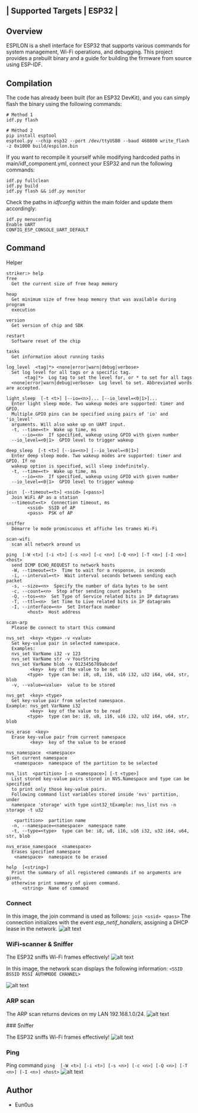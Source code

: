 | Supported Targets | ESP32 |
-----------------------------

## Overview

ESPILON is a shell interface for ESP32 that supports various commands for system management, Wi-Fi operations, and debugging. This project provides a prebuilt binary and a guide for building the firmware from source using ESP-IDF.

## Compilation 

The code has already been built (for an ESP32 DevKit), and you can simply flash the binary using the following commands:
```
# Method 1
idf.py flash

# Méthod 2
pip install esptool
esptool.py --chip esp32 --port /dev/ttyUSB0 --baud 460800 write_flash -z 0x1000 build/espilon.bin
```
If you want to recompile it yourself while modifying hardcoded paths in main/idf_component.yml, connect your ESP32 and run the following commands:
```
idf.py fullclean
idf.py build 
idf.py flash && idf.py monitor
```
Check the paths in *idfconfig* within the main folder and update them accordingly:

```
idf.py menuconfig
Enable UART
CONFIG_ESP_CONSOLE_UART_DEFAULT
```

## Command
Helper

```
striker:> help
free 
  Get the current size of free heap memory

heap 
  Get minimum size of free heap memory that was available during program
  execution

version 
  Get version of chip and SDK

restart 
  Software reset of the chip

tasks 
  Get information about running tasks

log_level  <tag|*> <none|error|warn|debug|verbose>
  Set log level for all tags or a specific tag.
       <tag|*>  Log tag to set the level for, or * to set for all tags
  <none|error|warn|debug|verbose>  Log level to set. Abbreviated words are accepted.

light_sleep  [-t <t>] [--io=<n>]... [--io_level=<0|1>]...
  Enter light sleep mode. Two wakeup modes are supported: timer and GPIO.
  Multiple GPIO pins can be specified using pairs of 'io' and 'io_level'
  arguments. Will also wake up on UART input.
  -t, --time=<t>  Wake up time, ms
      --io=<n>  If specified, wakeup using GPIO with given number
  --io_level=<0|1>  GPIO level to trigger wakeup

deep_sleep  [-t <t>] [--io=<n>] [--io_level=<0|1>]
  Enter deep sleep mode. Two wakeup modes are supported: timer and GPIO. If no
  wakeup option is specified, will sleep indefinitely.
  -t, --time=<t>  Wake up time, ms
      --io=<n>  If specified, wakeup using GPIO with given number
  --io_level=<0|1>  GPIO level to trigger wakeup

join  [--timeout=<t>] <ssid> [<pass>]
  Join WiFi AP as a station
  --timeout=<t>  Connection timeout, ms
        <ssid>  SSID of AP
        <pass>  PSK of AP

sniffer 
  Démarre le mode promiscuous et affiche les trames Wi-Fi

scan-wifi 
  scan all network around us

ping  [-W <t>] [-i <t>] [-s <n>] [-c <n>] [-Q <n>] [-T <n>] [-I <n>] <host>
  send ICMP ECHO_REQUEST to network hosts
  -W, --timeout=<t>  Time to wait for a response, in seconds
  -i, --interval=<t>  Wait interval seconds between sending each packet
  -s, --size=<n>  Specify the number of data bytes to be sent
  -c, --count=<n>  Stop after sending count packets
  -Q, --tos=<n>  Set Type of Service related bits in IP datagrams
  -T, --ttl=<n>  Set Time to Live related bits in IP datagrams
  -I, --interface=<n>  Set Interface number
        <host>  Host address

scan-arp 
  Please Be connect to start this command

nvs_set  <key> <type> -v <value>
  Set key-value pair in selected namespace.
  Examples:
  nvs_set VarName i32 -v 123 
  nvs_set VarName str -v YourString 
  nvs_set VarName blob -v 0123456789abcdef 
         <key>  key of the value to be set
        <type>  type can be: i8, u8, i16, u16 i32, u32 i64, u64, str, blob
  -v, --value=<value>  value to be stored

nvs_get  <key> <type>
  Get key-value pair from selected namespace. 
Example: nvs_get VarName i32
         <key>  key of the value to be read
        <type>  type can be: i8, u8, i16, u16 i32, u32 i64, u64, str, blob

nvs_erase  <key>
  Erase key-value pair from current namespace
         <key>  key of the value to be erased

nvs_namespace  <namespace>
  Set current namespace
   <namespace>  namespace of the partition to be selected

nvs_list  <partition> [-n <namespace>] [-t <type>]
  List stored key-value pairs stored in NVS.Namespace and type can be specified
  to print only those key-value pairs.
  Following command list variables stored inside 'nvs' partition, under
  namespace 'storage' with type uint32_tExample: nvs_list nvs -n storage -t u32
  
   <partition>  partition name
  -n, --namespace=<namespace>  namespace name
  -t, --type=<type>  type can be: i8, u8, i16, u16 i32, u32 i64, u64, str, blob

nvs_erase_namespace  <namespace>
  Erases specified namespace
   <namespace>  namespace to be erased

help  [<string>]
  Print the summary of all registered commands if no arguments are given,
  otherwise print summary of given command.
      <string>  Name of command

```

### Connect 
In this image, the join command is used as follows:
`join <ssid> <pass>`
The connection initializes with the event *esp_netif_handlers*, assigning a DHCP lease in the network.
![alt text](img/wifi_join.png)

### WiFi-scanner & Sniffer 

The ESP32 sniffs Wi-Fi frames effectively!
![alt text](img/sniffer.png)


In this image, the network scan displays the following information:
`<SSID BSSID RSSI AUTHMODE CHANNEL>` 

![alt text](img/wifibind.png)

### ARP scan

The ARP scan returns devices on my LAN 192.168.1.0/24.
![alt text](img/arp_response.png)

### Sniffer 

The ESP32 sniffs Wi-Fi frames effectively!
![alt text](img/sniffer.png)

### Ping
Ping command
```ping  [-W <t>] [-i <t>] [-s <n>] [-c <n>] [-Q <n>] [-T <n>] [-I <n>] <host>```
![alt text](img/ping.png)



## Author
- Eun0us
